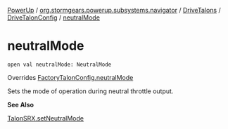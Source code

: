 [PowerUp](../../../index.md) / [org.stormgears.powerup.subsystems.navigator](../../index.md) / [DriveTalons](../index.md) / [DriveTalonConfig](index.md) / [neutralMode](./neutral-mode.md)

# neutralMode

`open val neutralMode: NeutralMode`

Overrides [FactoryTalonConfig.neutralMode](../../../org.stormgears.utils.talons/-factory-talon-config/neutral-mode.md)

Sets the mode of operation during neutral throttle output.

**See Also**

[TalonSRX.setNeutralMode](#)

